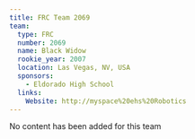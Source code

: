 ```yaml
---
title: FRC Team 2069
team:
  type: FRC
  number: 2069
  name: Black Widow
  rookie_year: 2007
  location: Las Vegas, NV, USA
  sponsors:
    - Eldorado High School
  links:
    Website: http://myspace%20ehs%20Robotics
---
```

No content has been added for this team